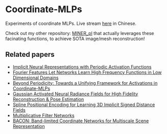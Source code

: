 # Coordinate-MLPs

Experiments of coordinate MLPs. Live stream [here](https://youtu.be/cz3Tc9bNG8k) in Chinese.

Check out my other repository: [MINER_pl](https://github.com/kwea123/MINER_pl) that actually leverages these facinating functions, to achieve SOTA image/mesh reconstruction!

## Related papers

*  [Implicit Neural Representations with Periodic Activation Functions](https://arxiv.org/pdf/2006.09661.pdf)
*  [Fourier Features Let Networks Learn High Frequency Functions in Low Dimensional Domains](https://arxiv.org/abs/2006.10739.pdf)
*  [Beyond Periodicity: Towards a Unifying Framework for Activations in Coordinate-MLPs](https://arxiv.org/pdf/2111.15135.pdf)
*  [Gaussian Activated Neural Radiance Fields for High Fidelity Reconstruction & Pose Estimation](https://arxiv.org/pdf/2204.05735.pdf)
*  [Spline Positional Encoding for Learning 3D Implicit Signed Distance Fields](https://arxiv.org/pdf/2106.01553.pdf)
*  [Multiplicative Filter Networks](https://openreview.net/pdf?id=OmtmcPkkhT)
*  [BACON: Band-limited Coordinate Networks for Multiscale Scene Representation](https://arxiv.org/pdf/2112.04645.pdf)
